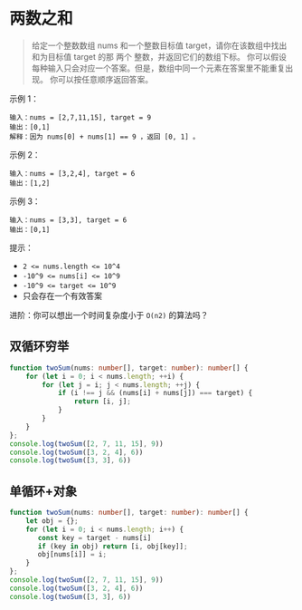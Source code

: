 # 两数之和

> 给定一个整数数组 nums 和一个整数目标值 target，请你在该数组中找出 和为目标值 target 的那 两个 整数，并返回它们的数组下标。
> 你可以假设每种输入只会对应一个答案。但是，数组中同一个元素在答案里不能重复出现。
> 你可以按任意顺序返回答案。

示例 1：

```
输入：nums = [2,7,11,15], target = 9
输出：[0,1]
解释：因为 nums[0] + nums[1] == 9 ，返回 [0, 1] 。
```

示例 2：

```
输入：nums = [3,2,4], target = 6
输出：[1,2]
```

示例 3：

```
输入：nums = [3,3], target = 6
输出：[0,1]
```

提示：

- `2 <= nums.length <= 10^4`
- `-10^9 <= nums[i] <= 10^9`
- `-10^9 <= target <= 10^9`
- 只会存在一个有效答案

进阶：你可以想出一个时间复杂度小于 `O(n2)` 的算法吗？

## 双循环穷举

```TypeScript
function twoSum(nums: number[], target: number): number[] {
    for (let i = 0; i < nums.length; ++i) {
        for (let j = i; j < nums.length; ++j) {
            if (i !== j && (nums[i] + nums[j]) === target) {
                return [i, j];
            }
        }
    }
};
console.log(twoSum([2, 7, 11, 15], 9))
console.log(twoSum([3, 2, 4], 6))
console.log(twoSum([3, 3], 6))
```

## 单循环+对象

```TypeScript
function twoSum(nums: number[], target: number): number[] {
    let obj = {};
    for (let i = 0; i < nums.length; i++) {
       const key = target - nums[i]
       if (key in obj) return [i, obj[key]];
       obj[nums[i]] = i;
    }
};
console.log(twoSum([2, 7, 11, 15], 9))
console.log(twoSum([3, 2, 4], 6))
console.log(twoSum([3, 3], 6))
```
